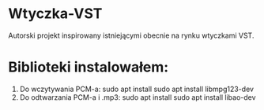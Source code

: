 # Wtyczka-VST
Autorski projekt inspirowany istniejącymi obecnie na rynku wtyczkami VST.

# Biblioteki instalowałem:
1. Do wczytywania PCM-a: sudo apt install sudo apt install libmpg123-dev
2. Do odtwarzania PCM-a i .mp3: sudo apt install sudo apt install libao-dev
